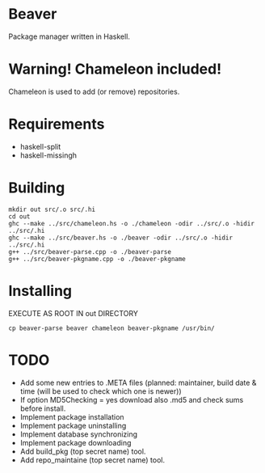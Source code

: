 # Beaver
Package manager written in Haskell.

# Warning! Chameleon included!
Chameleon is used to add (or remove) repositories.

# Requirements
- haskell-split
- haskell-missingh

# Building
```
mkdir out src/.o src/.hi
cd out
ghc --make ../src/chameleon.hs -o ./chameleon -odir ../src/.o -hidir ../src/.hi
ghc --make ../src/beaver.hs -o ./beaver -odir ../src/.o -hidir ../src/.hi
g++ ../src/beaver-parse.cpp -o ./beaver-parse
g++ ../src/beaver-pkgname.cpp -o ./beaver-pkgname
```

# Installing
EXECUTE AS ROOT IN out DIRECTORY
```
cp beaver-parse beaver chameleon beaver-pkgname /usr/bin/
```

# TODO
- Add some new entries to .META files (planned: maintainer, build date & time (will be used to check which one is newer))
- If option MD5Checking = yes download also <pkgname>.md5 and check sums before install.
- Implement package installation
- Implement package uninstalling
- Implement database synchronizing
- Implement package downloading
- Add build_pkg (top secret name) tool.
- Add repo_maintaine (top secret name) tool.
